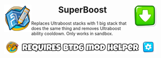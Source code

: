 <h1 align="center">
<a href="https://github.com/ixenderous/SuperBoost/releases/latest/download/SuperBoost.dll">
    <img align="left" alt="Icon" height="90" src="Icon.png">
    <img align="right" alt="Download" height="75" src="https://raw.githubusercontent.com/gurrenm3/BTD-Mod-Helper/master/BloonsTD6%20Mod%20Helper/Resources/DownloadBtn.png">
</a>
SuperBoost
</h1>

Replaces Ultraboost stacks with 1 big stack that does the same thing and removes Ultraboost ability cooldown. Only works in sandbox.

[![Requires BTD6 Mod Helper](https://raw.githubusercontent.com/gurrenm3/BTD-Mod-Helper/master/banner.png)](https://github.com/gurrenm3/BTD-Mod-Helper#readme)
